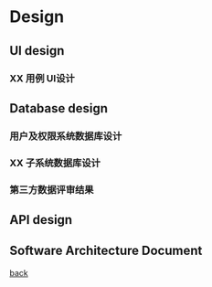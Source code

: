 # Design

## UI design

### XX 用例 UI设计

## Database design

### 用户及权限系统数据库设计

### XX 子系统数据库设计

### 第三方数据评审结果

## API design

## Software Architecture Document

[back](../)